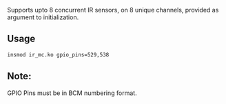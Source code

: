 Supports upto 8 concurrent IR sensors, on 8 unique channels, provided as argument to initialization.

## Usage
```bash
insmod ir_mc.ko gpio_pins=529,538
```

## Note:
GPIO Pins must be in BCM numbering format.